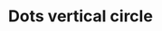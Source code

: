 ---
title: Dots vertical circle
tags:
icon: dots-vertical-circle
svg: '<svg xmlns="http://www.w3.org/2000/svg" width="24" height="24" fill="none" viewBox="0 0 24 24" stroke-width="1.5" stroke-linecap="round" stroke-linejoin="round" stroke="currentColor"><circle cx="12" cy="12.5" r="9"/><path d="M12 8.5h.01m-.01 4h.01m-.01 4h.01"/></svg>'
---